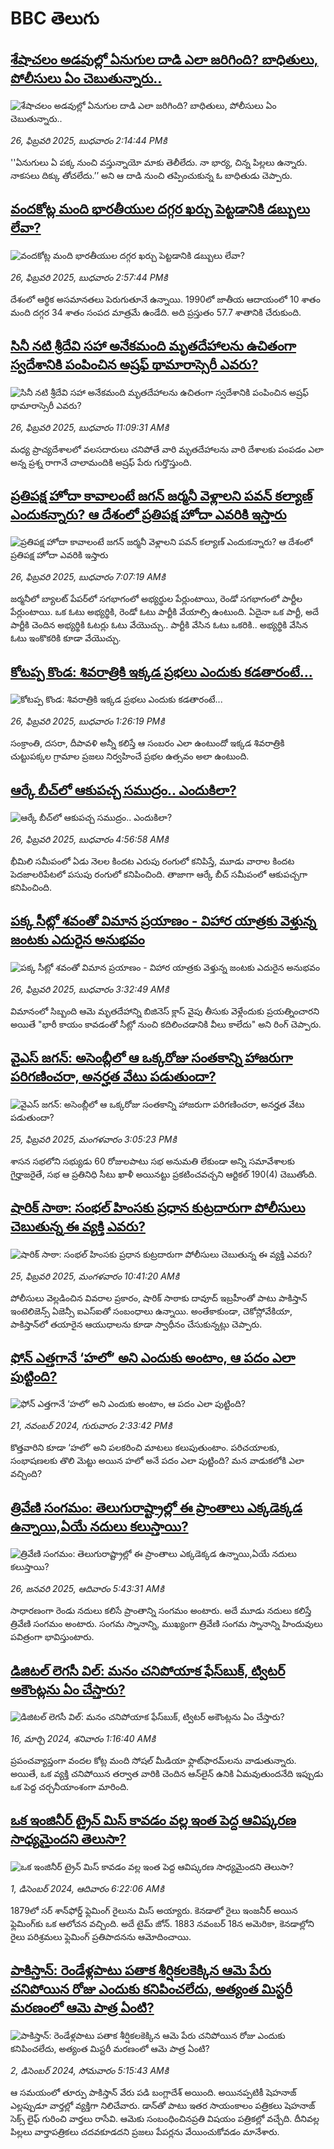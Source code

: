 # BBC తెలుగు## [శేషాచలం అడవుల్లో ఏనుగుల దాడి ఎలా జరిగింది? బాధితులు, పోలీసులు ఏం చెబుతున్నారు..](https://www.bbc.com/telugu/articles/ce98n5k9eyno?at_campaign=githubrss)![శేషాచలం అడవుల్లో ఏనుగుల దాడి ఎలా జరిగింది? బాధితులు, పోలీసులు ఏం చెబుతున్నారు..](https://ichef.bbci.co.uk/ace/standard/240/cpsprodpb/9705/live/f4b42200-f458-11ef-9e61-71ee71f26eb1.jpg)_26, ఫిబ్రవరి 2025, బుధవారం 2:14:44 PMకి_''ఏనుగులు ఏ పక్క నుంచి వస్తున్నాయో మాకు తెలీలేదు. నా భార్య, చిన్న పిల్లలు ఉన్నారు. నాకసలు దిక్కు తోచలేదు.’’ అని ఆ దాడి నుంచి తప్పించుకున్న ఓ బాధితుడు చెప్పారు.## [వందకోట్ల మంది భారతీయుల దగ్గర ఖర్చు పెట్టడానికి డబ్బులు లేవా? ](https://www.bbc.com/telugu/articles/crknerkr26jo?at_campaign=githubrss)![వందకోట్ల మంది భారతీయుల దగ్గర ఖర్చు పెట్టడానికి డబ్బులు లేవా? ](https://ichef.bbci.co.uk/ace/standard/240/cpsprodpb/3247/live/35a9ed30-f404-11ef-9dcf-038483eb4b46.jpg)_26, ఫిబ్రవరి 2025, బుధవారం 2:57:44 PMకి_దేశంలో ఆర్థిక అసమానతలు పెరుగుతూనే ఉన్నాయి. 1990లో జాతీయ ఆదాయంలో 10 శాతం మంది  దగ్గర 34 శాతం సంపద మాత్రమే ఉండేది. అది ప్రస్తుతం 57.7 శాతానికి చేరుకుంది.## [సినీ నటి శ్రీదేవి సహా అనేకమంది మృతదేహాలను ఉచితంగా స్వదేశానికి పంపించిన అష్రఫ్ థామారాస్సెరీ ఎవరు?](https://www.bbc.com/telugu/articles/c3rnww84ln1o?at_campaign=githubrss)![సినీ నటి శ్రీదేవి సహా అనేకమంది మృతదేహాలను ఉచితంగా స్వదేశానికి పంపించిన అష్రఫ్ థామారాస్సెరీ ఎవరు?](https://ichef.bbci.co.uk/ace/standard/240/cpsprodpb/db73/live/42d49700-f434-11ef-8c03-7dfdbeeb2526.jpg)_26, ఫిబ్రవరి 2025, బుధవారం 11:09:31 AMకి_మధ్య ప్రాచ్యదేశాలలో వలసదారులు చనిపోతే వారి మృతదేహాలను వారి దేశాలకు పంపడం ఎలా అన్న ప్రశ్న రాగానే చాలామందికి అష్రఫ్ పేరు గుర్తొస్తుంది.## [ప్రతిపక్ష హోదా కావాలంటే జగన్ జర్మనీ వెళ్లాలని పవన్ కల్యాణ్ ఎందుకన్నారు? ఆ దేశంలో ప్రతిపక్ష హోదా ఎవరికి ఇస్తారు](https://www.bbc.com/telugu/articles/cdjydn7xpgvo?at_campaign=githubrss)![ప్రతిపక్ష హోదా కావాలంటే జగన్ జర్మనీ వెళ్లాలని పవన్ కల్యాణ్ ఎందుకన్నారు? ఆ దేశంలో ప్రతిపక్ష హోదా ఎవరికి ఇస్తారు](https://ichef.bbci.co.uk/ace/standard/240/cpsprodpb/0ba0/live/95be53e0-f40f-11ef-a76f-edb5ccbf9ece.jpg)_26, ఫిబ్రవరి 2025, బుధవారం 7:07:19 AMకి_జర్మనీలో బ్యాలట్ పేపర్‌లో సగభాగంలో అభ్యర్థుల పేర్లుంటాయి, రెండో సగభాగంలో పార్టీల పేర్లుంటాయి. ఒక ఓటు అభ్యర్థికి, రెండో ఓటు పార్టీకి వేయాల్సి ఉంటుంది.
ఏదైనా ఒక పార్టీ, అదే పార్టీకి చెందిన అభ్యర్థికి ఓటర్లు ఓటు వేయొచ్చు.. పార్టీకి వేసిన ఓటు ఒకరికి.. అభ్యర్థికి వేసిన ఓటు ఇంకొకరికి కూడా వేయొచ్చు.## [కోటప్ప కొండ: శివరాత్రికి ఇక్కడ ప్రభలు ఎందుకు కడతారంటే...](https://www.bbc.com/telugu/articles/czxn85z2171o?at_campaign=githubrss)![కోటప్ప కొండ: శివరాత్రికి ఇక్కడ ప్రభలు ఎందుకు కడతారంటే...](https://ichef.bbci.co.uk/ace/standard/240/cpsprodpb/edf7/live/258c1ba0-f443-11ef-837a-fdc1fd381948.jpg)_26, ఫిబ్రవరి 2025, బుధవారం 1:26:19 PMకి_సంక్రాంతి, దసరా, దీపావళి అన్నీ కలిస్తే ఆ సంబరం ఎలా ఉంటుందో ఇక్కడ శివరాత్రికి చుట్టుపక్కల గ్రామాల ప్రజలు నిర్వహించే ప్రభల ఉత్సవం అలా ఉంటుంది.## [ఆర్కే బీచ్‌లో ఆకుపచ్చ సముద్రం.. ఎందుకిలా?](https://www.bbc.com/telugu/articles/cwygjj5glljo?at_campaign=githubrss)![ఆర్కే బీచ్‌లో ఆకుపచ్చ సముద్రం.. ఎందుకిలా?](https://ichef.bbci.co.uk/ace/standard/240/cpsprodpb/46fc/live/87a94b40-f3f9-11ef-9a9d-9d6402262b52.jpg)_26, ఫిబ్రవరి 2025, బుధవారం 4:56:58 AMకి_భీమిలి సమీపంలో ఏడు నెలల కిందట ఎరుపు రంగులో కనిపిస్తే, మూడు వారాల కిందట  పెదజాలరిపేటలో పసుపు రంగులో కనిపించింది. తాజాగా ఆర్కే బీచ్ సమీపంలో ఆకుపచ్చగా కనిపించింది.## [పక్క సీట్లో శవంతో విమాన ప్రయాణం - విహార యాత్రకు వెళ్తున్న జంటకు ఎదురైన అనుభవం](https://www.bbc.com/telugu/articles/cly4n164n6eo?at_campaign=githubrss)![పక్క సీట్లో శవంతో విమాన ప్రయాణం - విహార యాత్రకు వెళ్తున్న జంటకు ఎదురైన అనుభవం](https://ichef.bbci.co.uk/ace/standard/240/cpsprodpb/b055/live/6ce31420-f3eb-11ef-896e-d7e7fb1719a4.jpg)_26, ఫిబ్రవరి 2025, బుధవారం 3:32:49 AMకి_విమానంలో సిబ్బంది ఆమె మృతదేహాన్ని బిజినెస్ క్లాస్ వైపు తీసుకు వెళ్లేందుకు ప్రయత్నించారని అయితే "భారీ కాయం కావడంతో సీట్లో నుంచి కదిలించడానికి వీలు కాలేదు" అని రింగ్ చెప్పారు.## [వైఎస్ జగన్: అసెంబ్లీలో ఆ ఒక్కరోజు సంతకాన్ని హాజరుగా పరిగణించరా, అనర్హత వేటు పడుతుందా?](https://www.bbc.com/telugu/articles/ckg8x8zxj5no?at_campaign=githubrss)![వైఎస్ జగన్: అసెంబ్లీలో ఆ ఒక్కరోజు సంతకాన్ని హాజరుగా పరిగణించరా, అనర్హత వేటు పడుతుందా?](https://ichef.bbci.co.uk/ace/standard/240/cpsprodpb/988e/live/69778d50-f384-11ef-9e61-71ee71f26eb1.jpg)_25, ఫిబ్రవరి 2025, మంగళవారం 3:05:23 PMకి_శాసన సభలోని సభ్యుడు 60 రోజులపాటు సభ అనుమతి లేకుండా అన్ని సమావేశాలకు గైర్హాజరైతే, సభ ఆ ప్రతినిధి సీటు ఖాళీ అయినట్టు ప్రకటించవచ్చని ఆర్టికల్ 190(4) చెబుతోంది.## [షారిక్ సాఠా: సంభల్ హింసకు ప్రధాన కుట్రదారుగా పోలీసులు చెబుతున్న ఈ వ్యక్తి ఎవరు?](https://www.bbc.com/telugu/articles/cwye4l9nx1po?at_campaign=githubrss)![షారిక్ సాఠా: సంభల్ హింసకు ప్రధాన కుట్రదారుగా పోలీసులు చెబుతున్న ఈ వ్యక్తి ఎవరు?](https://ichef.bbci.co.uk/ace/standard/240/cpsprodpb/8385/live/8cc11600-f140-11ef-8c03-7dfdbeeb2526.jpg)_25, ఫిబ్రవరి 2025, మంగళవారం 10:41:20 AMకి_పోలీసులు వెల్లడించిన వివరాల ప్రకారం, షారిక్ సాఠాకు దావూద్ ఇబ్రహీంతో పాటు పాకిస్తాన్ ఇంటెలిజెన్స్ ఏజెన్సీ ఐఎస్‌ఐతో సంబంధాలు ఉన్నాయి. అంతేకాకుండా,  చెకోస్లోవేకియా, పాకిస్తాన్‌లో తయారైన ఆయుధాలను కూడా స్వాధీనం చేసుకున్నట్లు చెప్పారు.## [ఫోన్ ఎత్తగానే ‘హలో’ అని ఎందుకు అంటాం, ఆ పదం ఎలా పుట్టింది?](https://www.bbc.com/telugu/articles/cgj7x7gdjq4o?at_campaign=githubrss)![ఫోన్ ఎత్తగానే ‘హలో’ అని ఎందుకు అంటాం, ఆ పదం ఎలా పుట్టింది?](https://ichef.bbci.co.uk/ace/standard/240/cpsprodpb/0618/live/7a20ebb0-a807-11ef-b21e-5359bd56d02f.jpg)_21, నవంబర్ 2024, గురువారం 2:33:42 PMకి_కొత్తవారిని కూడా ‘హలో’ అని పలకరించి మాటలు కలుపుతుంటాం.  పరిచయాలకు, సంభాషణలకు తొలి మెట్టు అయిన హలో అనే పదం ఎలా పుట్టింది? మన వాడుకలోకి ఎలా వచ్చింది?## [త్రివేణి సంగమం: తెలుగురాష్ట్రాల్లో ఈ ప్రాంతాలు ఎక్కడెక్కడ ఉన్నాయి,ఏయే నదులు కలుస్తాయి? ](https://www.bbc.com/telugu/articles/cz7elrr17jeo?at_campaign=githubrss)![త్రివేణి సంగమం: తెలుగురాష్ట్రాల్లో ఈ ప్రాంతాలు ఎక్కడెక్కడ ఉన్నాయి,ఏయే నదులు కలుస్తాయి? ](https://ichef.bbci.co.uk/ace/standard/240/cpsprodpb/9dad/live/7f50e780-da42-11ef-a37f-eba91255dc3d.jpg)_26, జనవరి 2025, ఆదివారం 5:43:31 AMకి_సాధారణంగా రెండు నదులు కలిసే ప్రాంతాన్ని సంగమం అంటారు. అదే మూడు నదులు కలిస్తే త్రివేణి సంగమం అంటారు. సంగమ స్నానాన్ని, ముఖ్యంగా త్రివేణి సంగమ స్నానాన్ని హిందువులు పవిత్రంగా భావిస్తుంటారు.## [డిజిటల్ లెగసీ విల్: మనం చనిపోయాక ఫేస్‌బుక్, ట్విటర్‌ అకౌంట్లను ఏం చేస్తారు?](https://www.bbc.com/telugu/articles/cx0zl1qeyq2o?at_campaign=githubrss)![డిజిటల్ లెగసీ విల్: మనం చనిపోయాక ఫేస్‌బుక్, ట్విటర్‌ అకౌంట్లను ఏం చేస్తారు?](https://ichef.bbci.co.uk/ace/standard/240/cpsprodpb/bea2/live/2323ffd0-e2d4-11ee-9410-0f893255c2a0.jpg)_16, మార్చి 2024, శనివారం 1:16:40 AMకి_ప్రపంచవ్యాప్తంగా వందల కోట్ల మంది సోషల్ మీడియా ఫ్లాట్‌ఫారమ్‌లను వాడుతున్నారు. అయితే, ఒక వ్యక్తి చనిపోయిన తర్వాత వారికి చెందిన ఆన్‌లైన్ ఉనికి ఏమవుతుందనేది ఇప్పుడు ఒక పెద్ద చర్చనీయాంశంగా మారింది.## [ఒక ఇంజినీర్ ట్రైన్ మిస్ కావడం వల్ల ఇంత పెద్ద ఆవిష్కరణ సాధ్యమైందని తెలుసా?](https://www.bbc.com/telugu/articles/c774y4mdrgdo?at_campaign=githubrss)![ఒక ఇంజినీర్ ట్రైన్ మిస్ కావడం వల్ల ఇంత పెద్ద ఆవిష్కరణ సాధ్యమైందని తెలుసా?](https://ichef.bbci.co.uk/ace/standard/240/cpsprodpb/d07c/live/d2f92490-ab19-11ef-8264-5f9791599833.jpg)_1, డిసెంబర్ 2024, ఆదివారం 6:22:06 AMకి_1879లో సర్ శాన్‌ఫోర్డ్ ఫ్లెమింగ్ రైలును మిస్ అయ్యారు. కెనడాలో రైలు ఇంజనీర్ అయిన ఫ్లెమింగ్‌కు ఒక ఆలోచన వచ్చింది. అదే టైమ్ జోన్‌. 
1883 నవంబర్ 18న అమెరికా, కెనడాల్లోని రైలు పరిశ్రమలు ఫ్లెమింగ్ ప్రతిపాదనను ఆమోదించాయి.## [పాకిస్తాన్: రెండేళ్లపాటు పతాక శీర్షికలకెక్కిన ఆమె పేరు  చనిపోయిన రోజు ఎందుకు కనిపించలేదు,  అత్యంత మిస్టరీ మరణంలో ఆమె పాత్ర ఏంటి? ](https://www.bbc.com/telugu/articles/c33dnv8l5yro?at_campaign=githubrss)![పాకిస్తాన్: రెండేళ్లపాటు పతాక శీర్షికలకెక్కిన ఆమె పేరు  చనిపోయిన రోజు ఎందుకు కనిపించలేదు,  అత్యంత మిస్టరీ మరణంలో ఆమె పాత్ర ఏంటి? ](https://ichef.bbci.co.uk/ace/standard/240/cpsprodpb/62a1/live/cea16000-aff7-11ef-bdf5-b7cb2fa86e10.png)_2, డిసెంబర్ 2024, సోమవారం 5:15:43 AMకి_ఆ సమయంలో తూర్పు పాకిస్తాన్ వేరు పడి బంగ్లాదేశ్ అయింది. అయినప్పటికీ షెహనాజ్ ఎల్లప్పుడూ వార్తల్లో వ్యక్తిగా నిలిచేవారు. డాన్‌తో పాటు ఇతర సాయంకాలం పత్రికలు షెహనాజ్ సెక్స్ లైఫ్ గురించి వార్తలు రాసేవి. ఆమెకు సంబంధించినప్రతి విషయం పత్రికల్లో వచ్చేది. దీనివల్ల పిల్లలు వార్తాపత్రికలు చదవకూడదని ప్రజలు పేపర్లను వేయించుకోవడం మానేశారు.